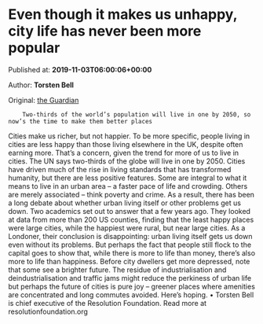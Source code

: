 
# Even though it makes us unhappy, city life has never been more popular

Published at: **2019-11-03T06:00:06+00:00**

Author: **Torsten Bell**

Original: [the Guardian](https://www.theguardian.com/commentisfree/2019/nov/03/even-though-makes-us-unhappy-city-life-more-popular-than-ever)


        Two-thirds of the world’s population will live in one by 2050, so now’s the time to make them better places
      
Cities make us richer, but not happier. To be more specific, people living in cities are less happy than those living elsewhere in the UK, despite often earning more. That’s a concern, given the trend for more of us to live in cities. The UN says two-thirds of the globe will live in one by 2050.
Cities have driven much of the rise in living standards that has transformed humanity, but there are less positive features. Some are integral to what it means to live in an urban area – a faster pace of life and crowding. Others are merely associated – think poverty and crime. As a result, there has been a long debate about whether urban living itself or other problems get us down.
Two academics set out to answer that a few years ago. They looked at data from more than 200 US counties, finding that the least happy places were large cities, while the happiest were rural, but near large cities. As a Londoner, their conclusion is disappointing: urban living itself gets us down even without its problems. But perhaps the fact that people still flock to the capital goes to show that, while there is more to life than money, there’s also more to life than happiness.
Before city dwellers get more depressed, note that some see a brighter future. The residue of industrialisation and deindustrialisation and traffic jams might reduce the perkiness of urban life but perhaps the future of cities is pure joy – greener places where amenities are concentrated and long commutes avoided. Here’s hoping.
• Torsten Bell is chief executive of the Resolution Foundation. Read more at resolutionfoundation.org
